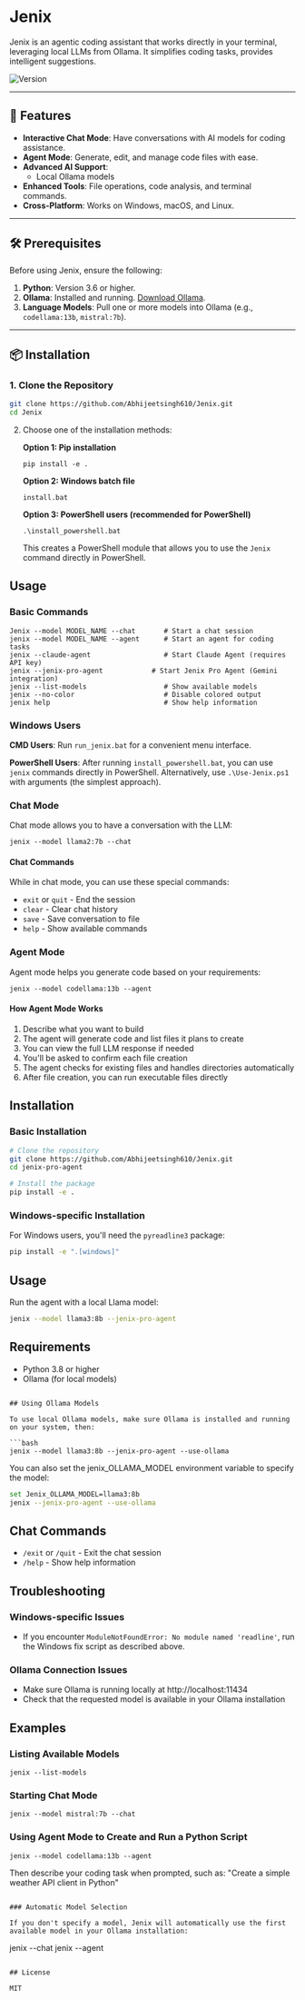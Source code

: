# Jenix

Jenix is an agentic coding assistant that works directly in your terminal, leveraging local LLMs from Ollama. It simplifies coding tasks, provides intelligent suggestions.

![Version](https://img.shields.io/badge/version-0.1.3-blue)

---

## 🚀 Features

- **Interactive Chat Mode**: Have conversations with AI models for coding assistance.
- **Agent Mode**: Generate, edit, and manage code files with ease.
- **Advanced AI Support**:
  - Local Ollama models
- **Enhanced Tools**: File operations, code analysis, and terminal commands.
- **Cross-Platform**: Works on Windows, macOS, and Linux.

---

## 🛠️ Prerequisites

Before using Jenix, ensure the following:

1. **Python**: Version 3.6 or higher.
2. **Ollama**: Installed and running. [Download Ollama](https://ollama.ai/).
3. **Language Models**: Pull one or more models into Ollama (e.g., `codellama:13b`, `mistral:7b`).

---

## 📦 Installation

### 1. Clone the Repository
```bash
git clone https://github.com/Abhijeetsingh610/Jenix.git
cd Jenix
```

2. Choose one of the installation methods:

   **Option 1: Pip installation**
   ```
   pip install -e .
   ```
   
   **Option 2: Windows batch file**
   ```
   install.bat
   ```
   
   **Option 3: PowerShell users (recommended for PowerShell)**
   ```
   .\install_powershell.bat
   ```
   This creates a PowerShell module that allows you to use the `Jenix` command directly in PowerShell.

## Usage

### Basic Commands

```
Jenix --model MODEL_NAME --chat       # Start a chat session
jenix --model MODEL_NAME --agent      # Start an agent for coding tasks
jenix --claude-agent                  # Start Claude Agent (requires API key)
jenix --jenix-pro-agent            # Start Jenix Pro Agent (Gemini integration)
jenix --list-models                   # Show available models
jenix --no-color                      # Disable colored output
jenix help                            # Show help information
```

### Windows Users

**CMD Users**: Run `run_jenix.bat` for a convenient menu interface.

**PowerShell Users**: After running `install_powershell.bat`, you can use `jenix` commands directly in PowerShell. 
Alternatively, use `.\Use-Jenix.ps1` with arguments (the simplest approach).

### Chat Mode

Chat mode allows you to have a conversation with the LLM:

```
jenix --model llama2:7b --chat
```

#### Chat Commands

While in chat mode, you can use these special commands:
- `exit` or `quit` - End the session
- `clear` - Clear chat history
- `save` - Save conversation to file
- `help` - Show available commands

### Agent Mode

Agent mode helps you generate code based on your requirements:

```
jenix --model codellama:13b --agent
```

#### How Agent Mode Works

1. Describe what you want to build
2. The agent will generate code and list files it plans to create
3. You can view the full LLM response if needed
4. You'll be asked to confirm each file creation
5. The agent checks for existing files and handles directories automatically
6. After file creation, you can run executable files directly


## Installation

### Basic Installation

```bash
# Clone the repository
git clone https://github.com/Abhijeetsingh610/Jenix.git
cd jenix-pro-agent

# Install the package
pip install -e .
```

### Windows-specific Installation

For Windows users, you'll need the `pyreadline3` package:

```bash
pip install -e ".[windows]"
```


## Usage

Run the agent with a local Llama model:

```bash
jenix --model llama3:8b --jenix-pro-agent
```



## Requirements

- Python 3.8 or higher
- Ollama (for local models)



```

## Using Ollama Models

To use local Ollama models, make sure Ollama is installed and running on your system, then:

```bash
jenix --model llama3:8b --jenix-pro-agent --use-ollama
```

You can also set the jenix_OLLAMA_MODEL environment variable to specify the model:

```bash
set Jenix_OLLAMA_MODEL=llama3:8b
jenix --jenix-pro-agent --use-ollama
```


## Chat Commands

- `/exit` or `/quit` - Exit the chat session
- `/help` - Show help information

## Troubleshooting

### Windows-specific Issues
- If you encounter `ModuleNotFoundError: No module named 'readline'`, run the Windows fix script as described above.

### Ollama Connection Issues
- Make sure Ollama is running locally at http://localhost:11434
- Check that the requested model is available in your Ollama installation


## Examples

### Listing Available Models

```
jenix --list-models
```

### Starting Chat Mode

```
jenix --model mistral:7b --chat
```

### Using Agent Mode to Create and Run a Python Script

```
jenix --model codellama:13b --agent
```

Then describe your coding task when prompted, such as: "Create a simple weather API client in Python"

```

### Automatic Model Selection

If you don't specify a model, Jenix will automatically use the first available model in your Ollama installation:

```
jenix --chat
jenix --agent
```

## License

MIT